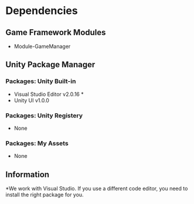 # Dependencies

## Game Framework Modules
 - Module-GameManager

## Unity Package Manager

### Packages: Unity Built-in
 - Visual Studio Editor v2.0.16 *
 - Unity UI v1.0.0
 
### Packages: Unity Registery
 - None

### Packages: My Assets
 - None

## Information
*We work with Visual Studio. If you use a different code editor, you need to install the right package for you.  